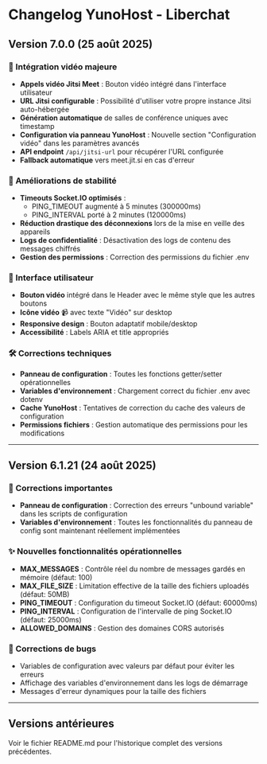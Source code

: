 # Changelog YunoHost - Liberchat

## Version 7.0.0 (25 août 2025)

### 🎥 Intégration vidéo majeure
- **Appels vidéo Jitsi Meet** : Bouton vidéo intégré dans l'interface utilisateur
- **URL Jitsi configurable** : Possibilité d'utiliser votre propre instance Jitsi auto-hébergée
- **Génération automatique** de salles de conférence uniques avec timestamp
- **Configuration via panneau YunoHost** : Nouvelle section "Configuration vidéo" dans les paramètres avancés
- **API endpoint** `/api/jitsi-url` pour récupérer l'URL configurée
- **Fallback automatique** vers meet.jit.si en cas d'erreur

### 🔧 Améliorations de stabilité
- **Timeouts Socket.IO optimisés** : 
  - PING_TIMEOUT augmenté à 5 minutes (300000ms)
  - PING_INTERVAL porté à 2 minutes (120000ms)
- **Réduction drastique des déconnexions** lors de la mise en veille des appareils
- **Logs de confidentialité** : Désactivation des logs de contenu des messages chiffrés
- **Gestion des permissions** : Correction des permissions du fichier .env

### 🎨 Interface utilisateur
- **Bouton vidéo** intégré dans le Header avec le même style que les autres boutons
- **Icône vidéo** 📹 avec texte "Vidéo" sur desktop
- **Responsive design** : Bouton adaptatif mobile/desktop
- **Accessibilité** : Labels ARIA et title appropriés

### 🛠️ Corrections techniques
- **Panneau de configuration** : Toutes les fonctions getter/setter opérationnelles
- **Variables d'environnement** : Chargement correct du fichier .env avec dotenv
- **Cache YunoHost** : Tentatives de correction du cache des valeurs de configuration
- **Permissions fichiers** : Gestion automatique des permissions pour les modifications

---

## Version 6.1.21 (24 août 2025)

### 🔧 Corrections importantes
- **Panneau de configuration** : Correction des erreurs "unbound variable" dans les scripts de configuration
- **Variables d'environnement** : Toutes les fonctionnalités du panneau de config sont maintenant réellement implémentées

### ✨ Nouvelles fonctionnalités opérationnelles
- **MAX_MESSAGES** : Contrôle réel du nombre de messages gardés en mémoire (défaut: 100)
- **MAX_FILE_SIZE** : Limitation effective de la taille des fichiers uploadés (défaut: 50MB)
- **PING_TIMEOUT** : Configuration du timeout Socket.IO (défaut: 60000ms)
- **PING_INTERVAL** : Configuration de l'intervalle de ping Socket.IO (défaut: 25000ms)
- **ALLOWED_DOMAINS** : Gestion des domaines CORS autorisés

### 🐛 Corrections de bugs
- Variables de configuration avec valeurs par défaut pour éviter les erreurs
- Affichage des variables d'environnement dans les logs de démarrage
- Messages d'erreur dynamiques pour la taille des fichiers

---

## Versions antérieures

Voir le fichier README.md pour l'historique complet des versions précédentes.